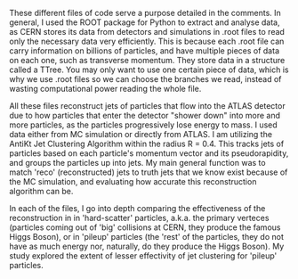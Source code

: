 These different files of code serve a purpose detailed in the comments.
In general, I used the ROOT package for Python to extract and analyse data, as CERN stores its data from detectors and simulations in .root files to read only the necessary data very efficiently. This is because each .root file can carry information on billions of particles, and have multiple pieces of data on each one, such as transverse momentum. They store data in a structure called a TTree. You may only want to use one certain piece of data, which is why we use .root files so we can choose the branches we read, instead of wasting computational power reading the whole file.

All these files reconstruct jets of particles that flow into the ATLAS detector due to how particles that enter the detector "shower down" into more and more particles, as the particles progressively lose energy to mass. I used data either from MC simulation or directly from ATLAS. I am utilizing the AntiKt Jet Clustering Algorithm within the radius R = 0.4. This tracks jets of particles based on each particle's momentum vector and its pseudorapidity, and groups the particles up into jets. My main general function was to match 'reco' (reconstructed) jets to truth jets that we know exist because of the MC simulation, and evaluating how accurate this reconstruction algorithm can be.

In each of the files, I go into depth comparing the effectiveness of the reconstruction in in 'hard-scatter' particles, a.k.a. the primary verteces (particles coming out of 'big' collisions at CERN, they produce the famous Higgs Boson), or in 'pileup' particles (the 'rest' of the particles, they do not have as much energy nor, naturally, do they produce the Higgs Boson). My study explored the extent of lesser effectivity of jet clustering for 'pileup' particles.

